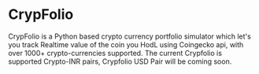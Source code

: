 # CrypFolio
CrypFolio is a Python based crypto currency portfolio simulator which let's you track Realtime value of the coin you HodL using Coingecko api, with over 1000+ crypto-currencies supported. 
The current Crypfolio is supported Crypto-INR pairs, Crypfolio USD Pair will be coming soon.
